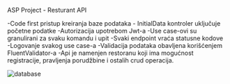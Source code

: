 ASP Project - Resturant API

-Code first pristup kreiranja baze podataka - InitialData kontroler uključuje početne podatke
-Autorizacija upotrebom Jwt-a
-Use case-ovi su granulirani za svaku komandu i upit
-Svaki endpoint vraća statusne kodove
-Logovanje svakog use case-a
-Validacija podataka obavljena korišćenjem FluentValidator-a
-Api je namenjen restoranu koji ima mogućnost registracije, pravljenja porudžbine i ostalih crud operacija.


![database](https://user-images.githubusercontent.com/106922195/173229852-b0a20ca6-50dc-49d6-97d9-bcca66fcd244.png)
